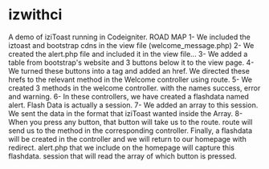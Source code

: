 # izwithci
A demo of iziToast running in Codeigniter.
ROAD MAP
1- We included the iztoast and bootstrap cdns in the view file (welcome_message.php)
2- We created the alert.php file and included it in the view file...
3- We added a table from bootstrap's website and 3 buttons below it to the view page.
4- We turned these buttons into a tag and added an href. We directed these hrefs to the relevant method in the Welcome controller using route.
5- We created 3 methods in the welcome controller. with the names success, error and warning.
6- In these controllers, we have created a flashdata named alert. Flash Data is actually a session.
7- We added an array to this session. We sent the data in the format that iziToast wanted inside the Array.
8- When you press any button, that button will take us to the route. route will send us to the method in the corresponding controller. Finally, a flashdata will be created in the controller and we will return to our homepage with redirect. alert.php that we include on the homepage will capture this flashdata. session that will read the array of which button is pressed.

